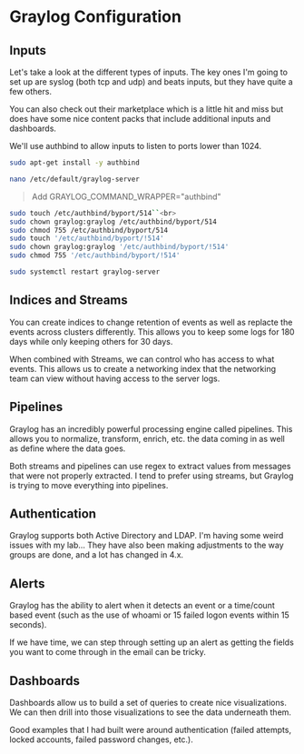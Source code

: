 # Graylog Configuration

## Inputs

Let's take a look at the different types of inputs. The key ones I'm going to set up are syslog (both tcp and udp) and beats inputs, but they have quite a few others.

You can also check out their marketplace which is a little hit and miss but does have some nice content packs that include additional inputs and dashboards.

We'll use authbind to allow inputs to listen to ports lower than 1024.

````bash
sudo apt-get install -y authbind

nano /etc/default/graylog-server
````

> Add GRAYLOG_COMMAND_WRAPPER="authbind"

````bash
sudo touch /etc/authbind/byport/514``<br>
sudo chown graylog:graylog /etc/authbind/byport/514
sudo chmod 755 /etc/authbind/byport/514
sudo touch '/etc/authbind/byport/!514'
sudo chown graylog:graylog '/etc/authbind/byport/!514'
sudo chmod 755 '/etc/authbind/byport/!514'

sudo systemctl restart graylog-server
````

## Indices and Streams

You can create indices to change retention of events as well as replacte the events across clusters differently. This allows you to keep some logs for 180 days while only keeping others for 30 days.

When combined with Streams, we can control who has access to what events. This allows us to create a networking index that the networking team can view without having access to the server logs.

## Pipelines

Graylog has an incredibly powerful processing engine called pipelines. This allows you to normalize, transform, enrich, etc. the data coming in as well as define where the data goes.

Both streams and pipelines can use regex to extract values from messages that were not properly extracted. I tend to prefer using streams, but Graylog is trying to move everything into pipelines.

## Authentication

Graylog supports both Active Directory and LDAP. I'm having some weird issues with my lab... They have also been making adjustments to the way groups are done, and a lot has changed in 4.x.

## Alerts

Graylog has the ability to alert when it detects an event or a time/count based event (such as the use of whoami or 15 failed logon events within 15 seconds).

If we have time, we can step through setting up an alert as getting the fields you want to come through in the email can be tricky.

## Dashboards

Dashboards allow us to build a set of queries to create nice visualizations. We can then drill into those visualizations to see the data underneath them.

Good examples that I had built were around authentication (failed attempts, locked accounts, failed password changes, etc.).
